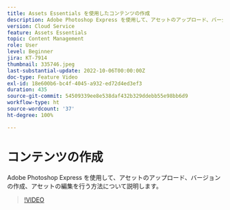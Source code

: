 ```yaml
---
title: Assets Essentials を使用したコンテンツの作成
description: Adobe Photoshop Express を使用して、アセットのアップロード、バージョンの作成、アセットの編集を行う方法について説明します。
version: Cloud Service
feature: Assets Essentials
topic: Content Management
role: User
level: Beginner
jira: KT-7914
thumbnail: 335746.jpeg
last-substantial-update: 2022-10-06T00:00:00Z
doc-type: Feature Video
exl-id: 18e600b6-bc4f-4045-a932-ed72d4ed3ef3
duration: 435
source-git-commit: 54509339ee8e538daf432b329ddebb55e98bb6d9
workflow-type: ht
source-wordcount: '37'
ht-degree: 100%

---
```


# コンテンツの作成

Adobe Photoshop Express を使用して、アセットのアップロード、バージョンの作成、アセットの編集を行う方法について説明します。

>[!VIDEO](https://video.tv.adobe.com/v/335746?quality=12&learn=on)
